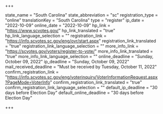 +++

state_name = "South Carolina"
state_abbreviation = "sc"
registration_type = "online"
translationKey = "South Carolina"
type = "register"
ip_date = "2022-10-09"
online_date = "2022-10-09"
hp_link = "https://www.scvotes.gov/"
hp_link_translated = "true"
hp_link_language_selection = ""
registration_link = "https://info.scvotes.sc.gov/eng/ovr/start.aspx"
registration_link_translated = "true"
registration_link_language_selection = ""
more_info_link = "https://scvotes.gov/voters/register-to-vote/"
more_info_link_translated = "true"
more_info_link_language_selection = ""
online_deadline = "Sunday, October 09, 2022"
ip_deadline = "Sunday, October 09, 2022"
mail_received_deadline = "Must be received by Tuesday, October 11, 2022"
confirm_registration_link = "https://info.scvotes.sc.gov/eng/voterinquiry/VoterInformationRequest.aspx?PageMode=VoterInfo"
confirm_registration_link_translated = "true"
confirm_registration_link_language_selection = ""
default_ip_deadline = "30 days before Election Day"
default_online_deadline = "30 days before Election Day"

+++